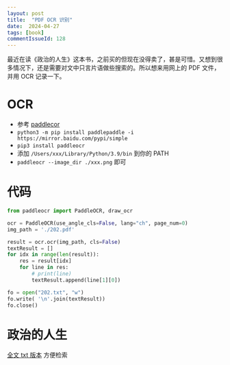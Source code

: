 ```yaml
---
layout: post
title:  "PDF OCR 识别"
date:  2024-04-27
tags: [book]
commentIssueId: 128
---
```


  最近在读《政治的人生》这本书，之前买的但现在没得卖了，甚是可惜。又想到很多情况下，还是需要对文中只言片语做些搜索的。所以想来用网上的 PDF 文件，并用 OCR 记录一下。

# OCR

* 参考 [paddlecor](https://github.com/PaddlePaddle/PaddleOCR/blob/main/doc/doc_ch/quickstart.md)
* `python3 -m pip install paddlepaddle -i https://mirror.baidu.com/pypi/simple`
* `pip3 install paddleocr`
* 添加 `/Users/xxx/Library/Python/3.9/bin` 到你的 PATH
* `paddleocr --image_dir ./xxx.png` 即可


# 代码

```py
from paddleocr import PaddleOCR, draw_ocr

ocr = PaddleOCR(use_angle_cls=False, lang="ch", page_num=0)
img_path = './202.pdf'

result = ocr.ocr(img_path, cls=False)
textResult = []
for idx in range(len(result)):
    res = result[idx]
    for line in res:
        # print(line)
        textResult.append(line[1][0])

fo = open("202.txt", "w")
fo.write( '\n'.join(textResult))
fo.close()
```

# 政治的人生

  [全文 txt 版本](https://gist.github.com/zhoukekestar/290bbdc30fafe0a0777a56a1d574bb04)
  方便检索
